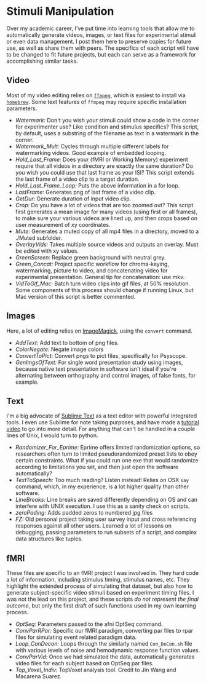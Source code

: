 
# Stimuli Manipulation 

Over my academic career, I've put time into learning tools that allow me to automatically generate videos, images, or text files for experimental stimuli or even data management. I post them here to preserve copies for future use, as well as share them with peers. The specifics of each script will have to be changed to fit future projects, but each can serve as a framework for accomplishing similar tasks.

## Video

Most of my video editing relies on [`ffmpeg`](https://github.com/FFmpeg/FFmpeg#ffmpeg-readme), which is easiest to install via [`homebrew`](https://brew.sh/). Some text features of `ffmpeg` may require specific installation parameters.

- *Watermark:* Don't you wish your stimuli could show a code in the corner for experimenter use? Like condition and stimulus specifics? This script, by default, uses a substring of the filename as text in a watermark in the corner.
- *Watermark_Mult:* Cycles through multiple different labels for watermarking videos. Good example of embedded looping.
- *Hold_Last_Frame:* Does your (fMRI or Working Memory) experiment require that all videos in a directory are exactly the same duration? Do you wish you could use that last frame as your ISI? This script extends the last frame of a video clip to a target duration. 
- *Hold_Last_Frame_Loop:* Puts the above information in a for loop. 
- *LastFrame:* Generates png of last frame of a video clip.
- *GetDur:* Generate duration of input video clip.
- *Crop:* Do you have a lot of videos that are too zoomed out? This script first generates a mean image for many videos (using first or all frames), to make sure your various videos are lined up, and then crops based on user measurement of xy coordinates.
- *Mute:* Generates a muted copy of all mp4 files in a directory, moved to a ./Muted subfolder.
- *OverlayVids:* Takes multiple source videos and outputs an overlay. Must be edited with xy values.
- *GreenScreen:* Replace green background with neutral grey.
- *Green_Concat:* Project specific workflow for chroma-keying, watermarking, picture to video, and concatenating video for experimental presentation. General tip for concatenation: use mkv.
- *VidToGif_Mac:* Batch turn video clips into gif files, at 50% resolution. Some components of this process should change if running Linux, but Mac version of this script is better commented.

## Images

Here, a lot of editing relies on [ImageMagick](https://imagemagick.org/index.php), using the `convert` command. 

- *AddText:* Add text to bottom of png files.
- *ColorNegate:* Negate image colors
- *ConvertToPict:* Convert pngs to pict files, specifically for Psyscope.
- *GenImgsOfText:* For single word presentation study using images, because native text presentation in software isn't ideal if you're alternating between orthography and control images, of false fonts, for example.

## Text 

I'm a big advocate of [Sublime Text](https://www.sublimetext.com/) as a text editor with powerful integrated tools. I even use Sublime for note taking purposes, and have made a [tutorial video](https://www.youtube.com/watch?v=v_FENArHqFU) to go into more detail. For anything that can't be handled in a couple lines of Unix, I would turn to python.

- *Randomizer_For_Eprime:* Eprime offers limited randomization options, so researchers often turn to limited pseudorandomized preset lists to obey certain constraints. What if you could run one exe that would randomize according to limitations you set, and then just open the software automatically?
- *TextToSpeech:* Too much reading? Listen instead! Relies on OSX `say` command, which, in my experience, is a lot higher quality than other software.
- *LineBreaks:* Line breaks are saved differently depending on OS and can interfere with UNIX execution. I use this as a sanity check on scripts.
- *zeroPading:* Adds padded zeros to numbered jpg files
- *FZ:* Old personal project taking user survey input and cross referencing responses against all other users. Learned a lot of lessons on debugging, passing parameters to run subsets of a script, and complex data structures like tuples. 

## fMRI

These files are specific to an fMRI project I was involved in. They hard code a lot of information, including stimulus timing, stimulus names, etc. They highlight the extended process of simulating that dataset, but also how to generate subject-specific video stimuli based on experiment timing files. I was not the lead on this project, and these scripts *do not represent the final outcome*, but only the first draft of such functions used in my own learning process.

- *OptSeq:* Parameters passed to the afni OptSeq command.
- *ConvParRPar:* Specific our fMRI paradigm, converting par files to rpar files for simulating event related paradigm data.
- *Loop_ConDecon:* Loops through the similarly named `Con_DeCon.sh` file with various levels of noise and hemodynamic response function values.
- *ConvParVid:* Once we had simulated the data, automatically generates video files for each subject based on OptSeq par files. 
- *Top_Voxel_Indiv:* TopVoxel analysis tool. Credit to Jin Wang and Macarena Suarez.

